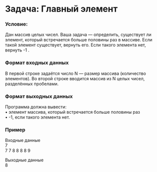 # Задача: Главный элемент
### Условие: 
Дан массив целых чисел. Ваша задача — определить, существует ли элемент, который встречается больше половины раз в массиве. Если такой элемент существует, вернуть его. Если такого элемента нет, вернуть  -1 .

### Формат входных данных
В первой строке задаётся число N — размер массива (количество элементов).
Во второй строке вводится массив из N целых чисел, разделённых пробелами.

### Формат выходных данных
Программа должна вывести:  
• элемент массива, который встречается больше половины раз  
• -1, если такого элемента нет.

### Пример
Входные данные  
7  
7 7 8 8 8 8 9

Выходные данные  
8